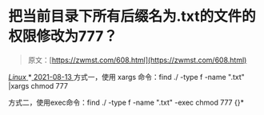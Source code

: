 <!--yml
category: 未分类
date: 0001-01-01 00:00:00
-->

# 把当前目录下所有后缀名为.txt的文件的权限修改为777？

> 原文：[https://zwmst.com/608.html](https://zwmst.com/608.html)

   [ *Linux* ](https://zwmst.com/linux)*[ <time datetime="2021-08-14T07:38:55+08:00"> 2021-08-13 </time> ](https://zwmst.com/608.html)  方式一，使用 xargs 命令：find ./ -type f -name ".txt" |xargs chmod 777

方式二，使用exec命令：find ./ -type f -name ".txt" -exec chmod 777 {}*